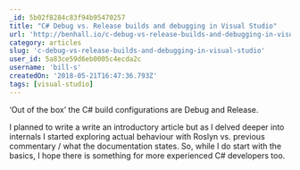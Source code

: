 ```yaml
---
_id: 5b02f8284c83f94b95470257
title: "C# Debug vs. Release builds and debugging in Visual Studio"
url: 'http://benhall.io/c-debug-vs-release-builds-and-debugging-in-visual-studio-from-novice-to-expert-in-one-blog-article/'
category: articles
slug: 'c-debug-vs-release-builds-and-debugging-in-visual-studio'
user_id: 5a83ce59d6eb0005c4ecda2c
username: 'bill-s'
createdOn: '2018-05-21T16:47:36.793Z'
tags: [visual-studio]
---
```


‘Out of the box’ the C# build configurations are Debug and Release.

I planned to write a write an introductory article but as I delved deeper into internals I started exploring actual behaviour with Roslyn vs. previous commentary / what the documentation states. So, while I do start with the basics, I hope there is something for more experienced C# developers too.
